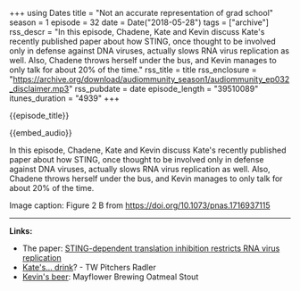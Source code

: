 +++
using Dates
title = "Not an accurate representation of grad school"
season = 1
episode = 32
date = Date("2018-05-28")
tags = ["archive"]
rss_descr = "In this episode, Chadene, Kate and Kevin discuss Kate's recently published paper about how STING, once thought to be involved only in defense against DNA viruses, actually slows RNA virus replication as well. Also, Chadene throws herself under the bus, and Kevin manages to only talk for about 20% of the time."
rss_title = title
rss_enclosure = "https://archive.org/download/audiommunity_season1/audiommunity_ep032_disclaimer.mp3"
rss_pubdate = date
episode_length = "39510089"
itunes_duration = "4939"
+++

{{episode_title}}

{{embed_audio}}

In this episode, Chadene, Kate and Kevin discuss Kate's recently published paper about how STING, once thought to be involved only in defense against DNA viruses, actually slows RNA virus replication as well. Also, Chadene throws herself under the bus, and Kevin manages to only talk for about 20% of the time.

Image caption: Figure 2 B from <https://doi.org/10.1073/pnas.1716937115>

---

**Links:**

- The paper: [STING-dependent translation inhibition restricts RNA virus replication](https://doi.org/10.1073/pnas.1716937115)
- [Kate's... drink](https://www.twpitchers.com/#radler-section)? - TW Pitchers Radler
- [Kevin's beer](http://www.brewerydb.com/beer/Mg0Q7W): Mayflower Brewing Oatmeal Stout
